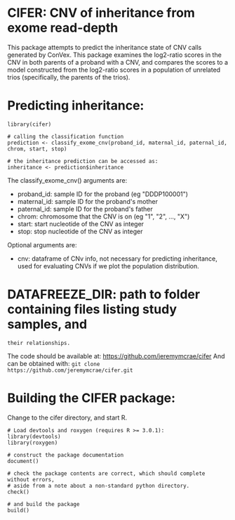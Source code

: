 # CIFER: CNV of inheritance from exome read-depth

This package attempts to predict the inheritance state of CNV calls generated by
ConVex. This package examines the log2-ratio scores in the CNV in both parents
of a proband with a CNV, and compares the scores to a model constructed from the
log2-ratio scores in a population of unrelated trios (specifically, the parents
of the trios).

# Predicting inheritance:
```# using the installed package should involve
library(cifer)

# calling the classification function
prediction <- classify_exome_cnv(proband_id, maternal_id, paternal_id, chrom, start, stop)

# the inheritance prediction can be accessed as:
inheritance <- prediction$inheritance
```

The classify_exome_cnv() arguments are:
* proband_id: sample ID for the proband (eg "DDDP100001")
* maternal_id: sample ID for the proband's mother
* paternal_id: sample ID for the proband's father
* chrom: chromosome that the CNV is on (eg "1", "2", ..., "X")
* start: start nucleotide of the CNV as integer
* stop: stop nucleotide of the CNV as integer

Optional arguments are:
* cnv: dataframe of CNv info, not necessary for predicting inheritance, used
    for evaluating CNVs if we plot the population distribution.
# DATAFREEZE_DIR: path to folder containing files listing study samples, and
    their relationships.

The code should be available at: https://github.com/jeremymcrae/cifer
And can be obtained with: `git clone https://github.com/jeremymcrae/cifer.git`

# Building the CIFER package:
Change to the cifer directory, and start R.

```
# Load devtools and roxygen (requires R >= 3.0.1):
library(devtools)
library(roxygen)

# construct the package documentation
document()

# check the package contents are correct, which should complete without errors, 
# aside from a note about a non-standard python directory.
check()

# and build the package
build()
```
